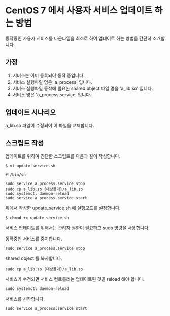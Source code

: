 # CentOS 7 에서 사용자 서비스 업데이트 하는 방법
동작중인 사용자 서비스를 다운타임을 최소로 하여 업데이트 하는 방법을 간단히 소개합니다.

## 가정
1. 서비스는 이미 등록되어 동작 중입니다.
2. 서비스 실행파일 명은 'a_process' 입니다.
3. 서비스 실행파일 동작에 필요한 shared object 파일 명을 'a_lib.so' 입니다.
4. 서비스 명은 'a_process.service' 입니다.

## 업데이트 시나리오
a_lib.so 파일이 수정되어 이 파일을 교체합니다.

## 스크립트 작성
업데이트를 위하여 간단한 스크립트를 다음과 같이 작성합니다.
```shell
$ vi update_service.sh

#!/bin/sh

sudo service a_process.service stop
sudo cp a_lib.so {대상폴더}/a_lib.so
sudo systemctl daemon-reload
sudo service a_process.service start

```

위에서 작성한 update_service.sh 에 실행모드를 설정합니다.
```shell
$ chmod +x update_service.sh
```

서비스 업데이트를 위해서는 관리자 권한이 필요하고 sudo 명령을 사용합니다.

동작중인 서비스를 중지합니다.
```shell
sudo service a_process.service stop
```

shared object 를 복사합니다.
```shell
sudo cp a_lib.so {대상폴더}/a_lib.so
```

서비스가 수정되면 서비스 컨트롤러는 업데이트된 것을 reload 해야 합니다.
```shell
sudo systemctl daemon-reload
```

서비스를 시작합니다.
```shell
sudo service a_process.service start
```

